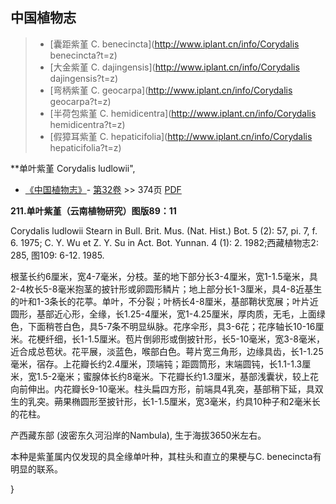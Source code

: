 

## 中国植物志

> * [囊距紫堇  C.  benecincta](http://www.iplant.cn/info/Corydalis benecincta?t=z)
> * [大金紫堇  C.  dajingensis](http://www.iplant.cn/info/Corydalis dajingensis?t=z)
> * [弯柄紫堇  C.  geocarpa](http://www.iplant.cn/info/Corydalis geocarpa?t=z)
> * [半荷包紫堇  C.  hemidicentra](http://www.iplant.cn/info/Corydalis hemidicentra?t=z)
> * [假獐耳紫堇  C.  hepaticifolia](http://www.iplant.cn/info/Corydalis hepaticifolia?t=z)

**单叶紫堇 Corydalis ludlowii",

* [《中国植物志》](http://www.iplant.cn/frps)- [第32卷](http://www.iplant.cn/frps/vol/32) >> 374页 [PDF](http://www.iplant.cn/frps/pdf/32/374.pdf)

**211.单叶紫堇（云南植物研究）图版89：11**

Corydalis ludlowii Stearn in Bull. Brit. Mus. (Nat. Hist.) Bot. 5 (2): 57, pi. 7, f. 6. 1975; C. Y. Wu et Z. Y. Su in Act. Bot. Yunnan. 4 (1): 2. 1982;西藏植物志2: 285, 图109: 6-12. 1985.

根茎长约6厘米，宽4-7毫米，分枝。茎的地下部分长3-4厘米，宽1-1.5毫米，具2-4枚长5-8毫米抱茎的披针形或卵圆形鳞片；地上部分长1-3厘米，具4-8近基生的叶和1-3条长的花葶。单叶，不分裂；叶柄长4-8厘米，基部鞘状宽展；叶片近圆形，基部近心形，全缘，长1.25-4厘米，宽1-4.25厘米，厚肉质，无毛，上面绿色，下面稍苍白色，具5-7条不明显纵脉。花序伞形，具3-6花；花序轴长10-16厘米。花梗纤细，长1-1.5厘米。苞片倒卵形或倒披针形，长5-10毫米，宽3-8毫米，近合成总苞状。花平展，淡蓝色，喉部白色。萼片宽三角形，边缘具齿，长1-1.25毫米，宿存。上花瓣长约2.4厘米，顶端钝；距圆筒形，末端圆钝，长1.1-1.3厘米，宽1.5-2毫米；蜜腺体长约8毫米。下花瓣长约1.3厘米，基部浅囊状，较上花向前伸出。内花瓣长9-10毫米。柱头扁四方形，前端具4乳突，基部稍下延，具双生的乳突。蒴果椭圆形至披针形，长1-1.5厘米，宽3毫米，约具10种子和2毫米长的花柱。

产西藏东部 (波密东久河沿岸的Nambula), 生于海拔3650米左右。

本种是紫堇属内仅发现的具全缘单叶种，其柱头和直立的果梗与C. benecincta有明显的联系。

}